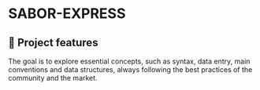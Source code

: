 # SABOR-EXPRESS

## 🔨 Project features
The goal is to explore essential concepts, such as syntax, data entry, main conventions and data structures, always following the best practices of the community and the market.
